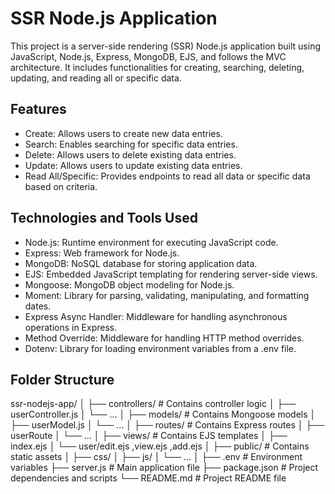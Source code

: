 <h1>SSR Node.js Application</h1> 
This project is a server-side rendering (SSR) Node.js application built using JavaScript, Node.js, Express, MongoDB, EJS, and follows the MVC architecture. It includes functionalities for creating, searching, deleting, updating, and reading all or specific data.

<h2>Features</h2> 
<ul>
  <li>Create: Allows users to create new data entries.</li>
  <li>Search: Enables searching for specific data entries.</li>
  <li>Delete: Allows users to delete existing data entries.</li>
  <li>Update: Allows users to update existing data entries.</li>
  <li>Read All/Specific: Provides endpoints to read all data or specific data based on criteria.</li>
</ul>

<h2>Technologies and Tools Used</h2> 
<ul>
  <li>Node.js: Runtime environment for executing JavaScript code.</li>
  <li>Express: Web framework for Node.js.</li>
  <li>MongoDB: NoSQL database for storing application data.</li>
  <li>EJS: Embedded JavaScript templating for rendering server-side views.</li>
  <li>Mongoose: MongoDB object modeling for Node.js.</li>
  <li>Moment: Library for parsing, validating, manipulating, and formatting dates.</li>
  <li>Express Async Handler: Middleware for handling asynchronous operations in Express.</li>
  <li>Method Override: Middleware for handling HTTP method overrides.</li>
  <li>Dotenv: Library for loading environment variables from a .env file.</li>
</ul>

<h2>Folder Structure</h2>

ssr-nodejs-app/
│
├── controllers/        # Contains controller logic
│   ├── userController.js
│   └── ...
│
├── models/             # Contains Mongoose models
│   ├── userModel.js
│   └── ...
│
├── routes/             # Contains Express routes
│   ├── userRoute
│   └── ...
│
├── views/              # Contains EJS templates
│   ├── index.ejs
│   └── user/edit.ejs ,view.ejs ,add.ejs
│
├── public/             # Contains static assets
│   ├── css/
│   ├── js/
│   └── ...
│
├── .env                # Environment variables
├── server.js              # Main application file
├── package.json        # Project dependencies and scripts
└── README.md           # Project README file

